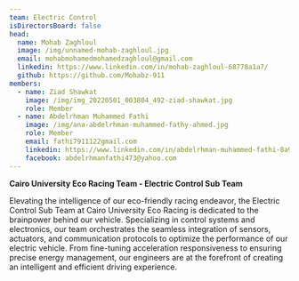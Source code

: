 ```yaml
---
team: Electric Control
isDirectorsBoard: false
head:
  name: Mohab Zaghloul
  image: /img/unnamed-mohab-zaghloul.jpg
  email: mohabmohamedmohamedzaghloul@gmail.com
  linkedin: https://www.linkedin.com/in/mohab-zaghloul-68778a1a7/
  github: https://github.com/Mohabz-911
members:
  - name: Ziad Shawkat
    image: /img/img_20220501_003804_492-ziad-shawkat.jpg
    role: Member
  - name: Abdelrhman Muhammed Fathi
    image: /img/ana-abdelrhman-muhammed-fathy-ahmed.jpg
    role: Member
    email: fathi7911122gmail.com
    linkedin: https://www.linkedin.com/in/abdelrhman-muhammed-fathi-8a9717253/
    facebook: abdelrhmanfathi473@yahoo.com
---
```

**Cairo University Eco Racing Team - Electric Control Sub Team**

Elevating the intelligence of our eco-friendly racing endeavor, the Electric Control Sub Team at Cairo University Eco Racing is dedicated to the brainpower behind our vehicle. Specializing in control systems and electronics, our team orchestrates the seamless integration of sensors, actuators, and communication protocols to optimize the performance of our electric vehicle. From fine-tuning acceleration responsiveness to ensuring precise energy management, our engineers are at the forefront of creating an intelligent and efficient driving experience.